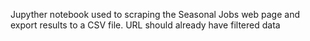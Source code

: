 Jupyther notebook used to scraping the Seasonal Jobs web page and export results to a CSV file.
URL should already have filtered data 